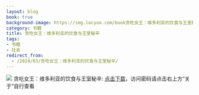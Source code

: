 ```yaml
---
layout: blog
book: true
background-image: https://img.locyoo.com/book贪吃女王：维多利亚的饮食与王室秘辛.jpg
category: 书籍
title: 贪吃女王：维多利亚的饮食与王室秘辛
tags:
- 书籍
- 社会
redirect_from:
  - /2024/03/贪吃女王：维多利亚的饮食与王室秘辛/
---
```

![](https://img.locyoo.com/book贪吃女王：维多利亚的饮食与王室秘辛.jpg)
贪吃女王：维多利亚的饮食与王室秘辛: <a name = "ref1" href="https://url18.ctfile.com/f/50983618-1375542955-b6e538?p=3619">点击下载</a>，访问密码请点击右上方“关于”自行查看